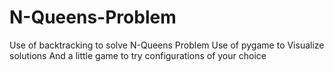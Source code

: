 # N-Queens-Problem

Use of backtracking to solve N-Queens Problem
Use of pygame to Visualize solutions
And a little game to try configurations of your choice
